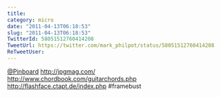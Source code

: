 ```yaml
---
title: 
category: micro
date: "2011-04-13T06:18:53"
slug: "2011-04-13T06:18:53"
TwitterId: 58051512760414208
TweetUrl: https://twitter.com/mark_philpot/status/58051512760414208
ReTweetUser: 
---
```


[@Pinboard](https://twitter.com/Pinboard) http://jpgmag.com/ http://www.chordbook.com/guitarchords.php http://flashface.ctapt.de/index.php #framebust